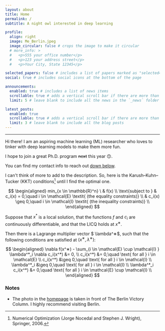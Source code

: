 ```yaml
---
layout: about
title: Home
permalink: /
subtitle: A night owl interested in deep learning

profile:
  align: right
  image: Me_Berlin.jpeg
  image_circular: false # crops the image to make it circular
  # more_info: >
  #   <p>555 your office number</p>
  #   <p>123 your address street</p>
  #   <p>Your City, State 12345</p>

selected_papers: false # includes a list of papers marked as "selected={true}"
social: true # includes social icons at the bottom of the page

announcements:
  enabled: true # includes a list of news items
  scrollable: true # adds a vertical scroll bar if there are more than 3 news items
  limit: 5 # leave blank to include all the news in the `_news` folder

latest_posts:
  enabled: true
  scrollable: true # adds a vertical scroll bar if there are more than 3 new posts items
  limit: 3 # leave blank to include all the blog posts
---
```


---

Hi there! I am an aspiring machine learning (ML) researcher who loves to tinker with deep learning models to make them more fun.


I hope to join a great Ph.D. program ~~next~~ this year :upside_down_face:.


You can find my contact info to reach out [down below](#social-section).

I can't think of more to add to the description. So, here is the Karush–Kuhn–Tucker (KKT) conditions[^1] until I find the optimal one.

$$
\begin{aligned}
min_{x \in \mathbb{R}^n} \ & f(x) \\
\text{subject to } &  c_i(x) = 0,\quad i \in \mathcal{E} \textit{ (the equality constraints)} \\
& c_i(x) \geq 0,\quad i \in \mathcal{I} \textit{ (the inequality constraints)} \\
\end{aligned}
$$

Suppose that $x^*$ is a local solution, that the functions $f$ and $c_i$ are
continuously differentiable, and that the LICQ holds at $x^∗$.

Then there is a Lagrange multiplier vector $
\lambda^∗$, such that the following conditions are satisfied at $(x^∗, \lambda^∗)$:


$$
\begin{aligned}
\nabla f(x^∗) - \sum_{i \in \mathcal{E} \cup \mathcal{I} } \lambda^*_i \nabla c_i(x^*)  &= 0, \\
c_i(x^*) &= 0,\quad \text{ for all } i \in \mathcal{E} \\
c_i(x^*) &\geq 0,\quad \text{ for all } i \in \mathcal{I} \\
\lambda^*_i &\geq 0,\quad \text{ for all } i \in \mathcal{I} \\
\lambda^*_i c_i(x^*) &= 0,\quad \text{ for all } i \in \mathcal{E} \cup \mathcal{I} \\
\end{aligned}
$$



### Notes

- The photo in the [homepage](/) is taken in front of The Berlin Victory Column. I highly recommend visiting Berlin.


[^1]: Numerical Optimization (Jorge Nocedal and Stephen J. Wright), Springer, 2006.
